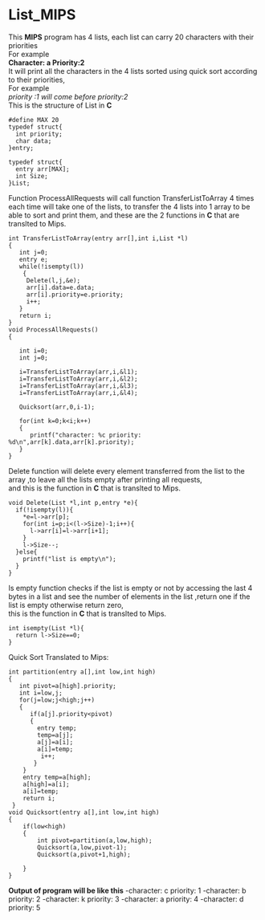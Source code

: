 # List_MIPS
This **MIPS** program has 4 lists, each list can carry 20 characters with their priorities<br />
For example<br />
**Character: a  Priority:2**<br />
It will print all the characters in the 4 lists sorted using quick sort according to their priorities,<br /> 
For example <br />
*priority :1 will come before priority:2*<br />
This is the structure of List in **C**<br />
```
#define MAX 20
typedef struct{
  int priority;
  char data;
}entry;

typedef struct{
  entry arr[MAX];
  int Size;
}List;
```
Function ProcessAllRequests will call function TransferListToArray 4 times each time will take one of the lists,
to transfer the 4 lists into 1 array to be able to sort and print them, and these are the 2 functions in **C** that are translted to Mips.
```
int TransferListToArray(entry arr[],int i,List *l)
{
   int j=0;
   entry e;
   while(!isempty(l))
    {
     Delete(l,j,&e);
     arr[i].data=e.data;
     arr[i].priority=e.priority;
     i++;
   }
   return i;
}
void ProcessAllRequests()
{

   int i=0;
   int j=0;

   i=TransferListToArray(arr,i,&l1);
   i=TransferListToArray(arr,i,&l2);
   i=TransferListToArray(arr,i,&l3);
   i=TransferListToArray(arr,i,&l4);

   Quicksort(arr,0,i-1);

   for(int k=0;k<i;k++)
   {
      printf("character: %c priority: %d\n",arr[k].data,arr[k].priority);
   }
}

```
Delete function will delete every element transferred from the list to the array ,to leave all the lists empty after printing all requests,<br/>
and this is the function in **C** that is translted to Mips.
```
void Delete(List *l,int p,entry *e){
  if(!isempty(l)){
    *e=l->arr[p];
    for(int i=p;i<(l->Size)-1;i++){
      l->arr[i]=l->arr[i+1];
    }
    l->Size--;
  }else{
    printf("list is empty\n");
  }
}
```
 Is empty function checks if the list is empty or not by accessing the last 4 bytes in a list and see the number of elements in the list ,return one if the list is empty otherwise return zero, <br/>this is the function in **C** that is translted to Mips.

```
int isempty(List *l){
  return l->Size==0;
}
```
Quick Sort Translated to Mips:
```
int partition(entry a[],int low,int high)
{
   int pivot=a[high].priority;
   int i=low,j;
   for(j=low;j<high;j++)
   {
      if(a[j].priority<pivot)
      {
        entry temp;
        temp=a[j];
        a[j]=a[i];
        a[i]=temp;
         i++;
       }
    }
    entry temp=a[high];
    a[high]=a[i];
    a[i]=temp;
    return i;
 }
void Quicksort(entry a[],int low,int high)
{
    if(low<high)
    {
        int pivot=partition(a,low,high);
        Quicksort(a,low,pivot-1);
        Quicksort(a,pivot+1,high);

    }
}
```


**Output of program will be like this**
-character: c priority: 1
-character: b priority: 2
-character: k priority: 3
-character: a priority: 4
-character: d priority: 5


